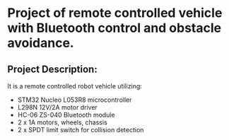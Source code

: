 # Project of remote controlled vehicle with Bluetooth control and obstacle avoidance.

## Project Description:

It is a remote controlled robot vehicle utilizing:
* STM32 Nucleo L053R8 microcontroller
* L298N 12V/2A motor driver 
* HC-06 ZS-040 Bluetooth module
* 2 x 1A motors, wheels, chassis
* 2 x SPDT limit switch for collision detection
